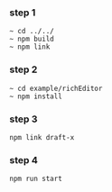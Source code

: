 ### step 1

```
~ cd ../../
~ npm build
~ npm link
```

### step 2

```
~ cd example/richEditor
~ npm install
```

### step 3

`npm link draft-x`

### step 4

`npm run start`
